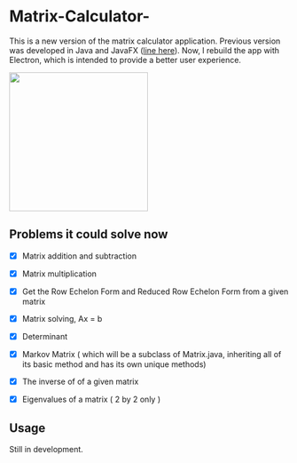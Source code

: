 # Matrix-Calculator-
This is a new version of the matrix calculator application. Previous version was developed in Java and JavaFX ([line here](https://github.com/JackyXu-Cool/Matrix-Calculator)). Now, I rebuild the app with Electron, which is intended to provide a better user experience.

<img src="http://www.xujunqi.net/assets/Calculator.png" width="250" height="250"/>

## Problems it could solve now
- [x] Matrix addition and subtraction
- [x] Matrix multiplication
- [x] Get the Row Echelon Form and Reduced Row Echelon Form from a given matrix
- [x] Matrix solving, Ax = b  
- [x] Determinant
- [x] Markov Matrix ( which will be a subclass of Matrix.java, inheriting all of its basic method and has its own unique methods)
- [x] The inverse of of a given matrix
- [x] Eigenvalues of a matrix ( 2 by 2 only )


## Usage 
Still in development. 


